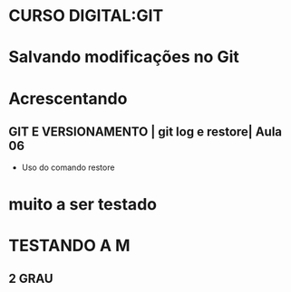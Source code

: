 # CURSO DIGITAL:GIT

# Salvando modificações no  Git

# Acrescentando

## GIT E VERSIONAMENTO | git log e restore| Aula 06 

* Uso do comando restore

# muito a ser testado

#  TESTANDO A M
## 2 GRAU